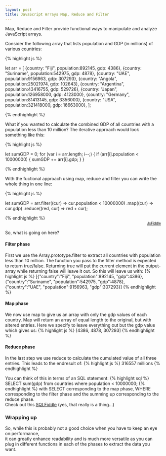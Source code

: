```yaml
---
layout: post
title: JavaScript Arrays Map, Reduce and Filter
---
```


<div class="message">
  Map, Reduce and Filter provide functional ways to manipulate and analyze JavaScript arrays.
</div>

Consider the following array that lists population and GDP (in millions) of various countries:

{% highlight js %}

let arr = [
  {country: "Fiji", population:892145, gdp: 4386},
  {country: "Suriname", population:542975, gdp: 4878},
  {country: "UAE", population:9156963, gdp: 307293},
  {country: "Angola", population:25021974, gdp: 102643},
  {country: "Argentina", population:43416755, gdp: 529726},
  {country: "Japan", population:126958000, gdp: 4123000},
  {country: "Germany", population:81413145, gdp: 3356000},
  {country: "USA", population:321418000, gdp: 16663000},
];

{% endhighlight %}

What if you wanted to calculate the combined GDP of all countries with a population less than 10 million?
The iterative approach would look something like this:

{% highlight js %}

let sumGDP = 0;
for (var i = arr.length; i--;) {
  if (arr[i].population < 10000000) {
    sumGDP += arr[i].gdp;
  }
}

{% endhighlight %}

With the fuctional approach using map, reduce and filter you can write the whole thing in one line:

{% highlight js %}

let sumGDP = arr.filter((cur) => cur.population < 10000000)
                .map((cur) => cur.gdp)
                .reduce((red, cur) => red + cur);

{% endhighlight %}
<div style="text-align:right;margin-top:-1em;width:100%;font-size:80%;padding-right:3em;"> <a href="https://jsfiddle.net/zrb3w29k/" target="_ext" style="">JsFiddle</a></div>    

So, what is going on here? 

#### Filter phase

First we use the Array.prototype.filter to extract all countries with population less than 10 million.
The function you pass to the filter method is expected to return true/false. 
Returning true will put the current element in the output-array while returning false will leave it out.
So this will leave us with:
{% highlight js %}
  [{"country":"Fiji", "population":892145, "gdp":4386},
   {"country":"Suriname", "population":542975, "gdp":4878},
   {"country":"UAE", "population":9156963, "gdp":307293}]
{% endhighlight %}
#### Map phase

We now use map to give us an array with only the gdp values of each country. 
Map will return an array of equal length to the original, but with altered entries.
Here we specify to leave everything out but the gdp value which gives us:
{% highlight js %}
[4386,
 4878,
 307293]
{% endhighlight %}
#### Reduce phase
In the last step we use reduce to calculate the cumulated value of all three entries. This leads to the endresult of:
{% highlight js %}
316557 millions
{% endhighlight %}

You can think of this in terms of an SQL statement: 
{% highlight sql %}
SELECT sum(gdp) from countries where population < 10000000;
{% endhighlight %}
with <span class="corange">SELECT</span> corresponding to the <span class="corange">map phase</span>, <span class="cblue">WHERE</span> corresponding to the <span class="cblue">filter phase</span> and the <span class="cgreen">summing up</span> corresponding to the <span class="cgreen">reduce phase</span>.   
Check out this <a href="http://sqlfiddle.com/#!9/db34ae/2" target="_ext">SQLFiddle</a> (yes, that really is a thing...) 

### Wrapping up

So, while this is probably not a good choice when you have to keep an eye on performance,  
it can greatly enhance readability and is much more versatile as you can plug in different functions in each of the phases to extract the data you want.